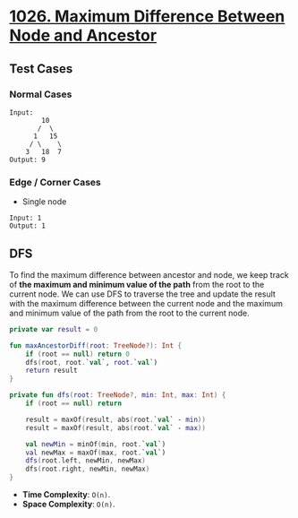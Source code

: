# [1026. Maximum Difference Between Node and Ancestor](https://leetcode.com/problems/maximum-difference-between-node-and-ancestor/)
## Test Cases
### Normal Cases
```
Input: 
        10
       /  \
      1   15
     / \    \
    3   18  7
Output: 9
```

### Edge / Corner Cases
* Single node
```
Input: 1        
Output: 1
```

## DFS
To find the maximum difference between ancestor and node, we keep track of **the maximum and minimum value of the path** from the root to the current node. We can use DFS to traverse the tree and update the result with the maximum difference between the current node and the maximum and minimum value of the path from the root to the current node.

```kotlin
private var result = 0

fun maxAncestorDiff(root: TreeNode?): Int {
    if (root == null) return 0
    dfs(root, root.`val`, root.`val`)
    return result
}

private fun dfs(root: TreeNode?, min: Int, max: Int) {
    if (root == null) return

    result = maxOf(result, abs(root.`val` - min))
    result = maxOf(result, abs(root.`val` - max))

    val newMin = minOf(min, root.`val`)
    val newMax = maxOf(max, root.`val`)
    dfs(root.left, newMin, newMax)
    dfs(root.right, newMin, newMax)
}
```

* **Time Complexity**: `O(n)`.
* **Space Complexity**: `O(n)`.